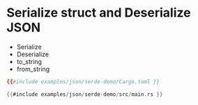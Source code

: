 # Serialize struct and Deserialize JSON

* Serialize
* Deserialize
* to_string
* from_string


```toml
{{#include examples/json/serde-demo/Cargo.toml }}
```

```rust
{{#include examples/json/serde-demo/src/main.rs }}
```

